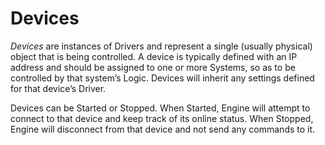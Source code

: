 # Devices

_Devices_ are instances of Drivers and represent a single \(usually physical\) object that is being controlled. A device is typically defined with an IP address and should be assigned to one or more Systems, so as to be controlled by that system’s Logic. Devices will inherit any settings defined for that device’s Driver.

Devices can be Started or Stopped. When Started, Engine will attempt to connect to that device and keep track of its online status. When Stopped, Engine will disconnect from that device and not send any commands to it.

